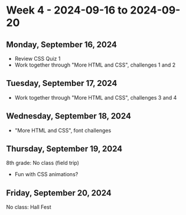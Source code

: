 # Week 4 - 2024-09-16 to 2024-09-20

## Monday, September 16, 2024

- Review CSS Quiz 1
- Work together through "More HTML and CSS", challenges 1 and 2

## Tuesday, September 17, 2024

- Work together through "More HTML and CSS", challenges 3 and 4

## Wednesday, September 18, 2024

- "More HTML and CSS", font challenges

## Thursday, September 19, 2024

8th grade: No class (field trip)

- Fun with CSS animations?

## Friday, September 20, 2024

No class: Hall Fest
